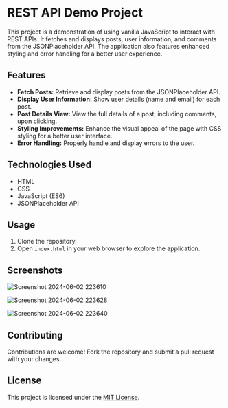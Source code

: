 # REST API Demo Project

This project is a demonstration of using vanilla JavaScript to interact with REST APIs. It fetches and displays posts, user information, and comments from the JSONPlaceholder API. The application also features enhanced styling and error handling for a better user experience.

## Features

- **Fetch Posts:** Retrieve and display posts from the JSONPlaceholder API.
- **Display User Information:** Show user details (name and email) for each post.
- **Post Details View:** View the full details of a post, including comments, upon clicking.
- **Styling Improvements:** Enhance the visual appeal of the page with CSS styling for a better user interface.
- **Error Handling:** Properly handle and display errors to the user.

## Technologies Used

- HTML
- CSS
- JavaScript (ES6)
- JSONPlaceholder API

## Usage

1. Clone the repository.
2. Open `index.html` in your web browser to explore the application.

## Screenshots
![Screenshot 2024-06-02 223610](https://github.com/sushant707/REST-API-Demo/assets/136911374/8d2562c8-721e-49e4-ae5d-9ac56c010dd8)

![Screenshot 2024-06-02 223628](https://github.com/sushant707/REST-API-Demo/assets/136911374/b1500249-8779-4f26-a0c9-8f99f9cf1a31)

![Screenshot 2024-06-02 223640](https://github.com/sushant707/REST-API-Demo/assets/136911374/9201a50e-6916-4dce-a1be-1504689552c7)




## Contributing

Contributions are welcome! Fork the repository and submit a pull request with your changes.

## License

This project is licensed under the [MIT License](LICENSE).

